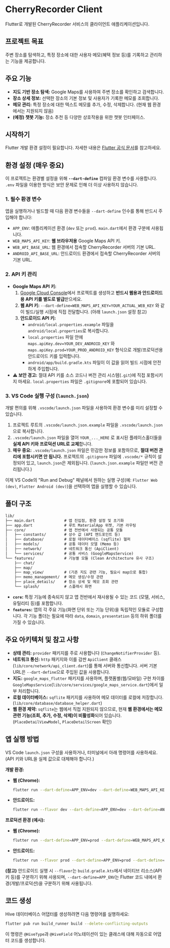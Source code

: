 # CherryRecorder Client

Flutter로 개발된 CherryRecorder 서비스의 클라이언트 애플리케이션입니다.

## 프로젝트 목표

주변 장소를 탐색하고, 특정 장소에 대한 사용자 메모(혜택 정보 등)를 기록하고 관리하는 기능을 제공합니다.

## 주요 기능

* **지도 기반 장소 탐색:** Google Maps를 사용하여 주변 장소를 확인하고 검색합니다.
* **장소 상세 정보:** 선택한 장소의 기본 정보 및 사용자가 기록한 메모를 조회합니다.
* **메모 관리:** 특정 장소에 대한 텍스트 메모를 추가, 수정, 삭제합니다. (현재 웹 환경에서는 지원되지 않음)
* **(예정) 챗봇 기능:** 장소 추천 등 다양한 상호작용을 위한 챗봇 인터페이스.

## 시작하기

Flutter 개발 환경 설정이 필요합니다. 자세한 내용은 [Flutter 공식 문서](https://docs.flutter.dev/)를 참고하세요.

## 환경 설정 (매우 중요)

이 프로젝트는 환경별 설정을 위해 **`--dart-define`** 컴파일 환경 변수를 사용합니다. `.env` 파일을 이용한 방식은 보안 문제로 인해 더 이상 사용하지 않습니다.

### 1. 필수 환경 변수

앱을 실행하거나 빌드할 때 다음 환경 변수들을 `--dart-define` 인수를 통해 반드시 주입해야 합니다:

* `APP_ENV`: 애플리케이션 환경 (`dev` 또는 `prod`). `main.dart`에서 환경 구분에 사용됩니다.
* `WEB_MAPS_API_KEY`: **웹 브라우저용** Google Maps API 키.
* `WEB_API_BASE_URL`: 웹 환경에서 접속할 CherryRecorder 서버의 기본 URL.
* `ANDROID_API_BASE_URL`: 안드로이드 환경에서 접속할 CherryRecorder 서버의 기본 URL.

### 2. API 키 관리

* **Google Maps API 키:**
    1. [Google Cloud Console](https://console.cloud.google.com/)에서 프로젝트를 생성하고 **반드시 웹용과 안드로이드용 API 키를 별도로 발급**받으세요.
    2. **웹 API 키:** `--dart-define=WEB_MAPS_API_KEY=YOUR_ACTUAL_WEB_KEY` 와 같이 빌드/실행 시점에 직접 전달합니다. (아래 `launch.json` 설정 참고)
    3. **안드로이드 API 키:**
        * `android/local.properties.example` 파일을 `android/local.properties`로 복사합니다.
        * `local.properties` 파일 안에 `maps.apiKey.dev=YOUR_DEV_ANDROID_KEY` 와 `maps.apiKey.prod=YOUR_PROD_ANDROID_KEY` 형식으로 개발/프로덕션용 안드로이드 키를 입력합니다.
        * `android/app/build.gradle.kts` 파일이 이 값을 읽어 빌드 시점에 안전하게 주입합니다.
* **⚠️ 보안 경고:** 절대 API 키를 소스 코드나 버전 관리 시스템(`.git`)에 직접 포함시키지 마세요. `local.properties` 파일은 `.gitignore`에 포함되어 있습니다.

### 3. VS Code 실행 구성 (`launch.json`)

개발 편의를 위해 `.vscode/launch.json` 파일을 사용하여 환경 변수를 미리 설정할 수 있습니다.

1. 프로젝트 루트의 `.vscode/launch.json.example` 파일을 `.vscode/launch.json`으로 복사합니다.
2. `.vscode/launch.json` 파일을 열어 `YOUR_..._HERE` 로 표시된 플레이스홀더들을 **실제 API 키와 프로덕션 URL로 교체**합니다.
3. **매우 중요:** `.vscode/launch.json` 파일은 민감한 정보를 포함하므로, **절대 버전 관리에 포함시키면 안 됩니다.** 프로젝트의 `.gitignore` 파일에 `.vscode/*` 규칙이 설정되어 있고, `launch.json`은 제외됩니다. (`launch.json.example` 파일만 버전 관리됩니다.)

이제 VS Code의 "Run and Debug" 패널에서 원하는 실행 구성(예: `Flutter Web (dev)`, `Flutter Android (dev)`)을 선택하여 앱을 실행할 수 있습니다.

## 폴더 구조

```markdown
lib/
├── main.dart             # 앱 진입점, 환경 설정 및 초기화
├── app.dart              # 루트 MaterialApp 위젯, 기본 라우팅
├── core/                 # 앱 전반에서 사용되는 공통 모듈
│   ├── constants/        # 상수 값 (API 엔드포인트 등)
│   ├── database/         # 로컬 데이터베이스 (sqflite) 헬퍼
│   ├── models/           # 공통 데이터 모델 (Memo 등)
│   ├── network/          # 네트워크 통신 (ApiClient)
│   └── services/         # 공통 서비스 (GoogleMapsService)
└── features/             # 기능별 모듈 (Clean Architecture 유사 구조)
    ├── chat/
    ├── map/
    ├── map_view/         # (기존 지도 관련 기능, 필요시 map으로 통합)
    ├── memo_management/  # 메모 생성/수정 관련
    ├── place_details/    # 장소 상세 및 메모 조회 관련
    └── splash/           # 스플래시 화면
```

* **`core`:** 특정 기능에 종속되지 않고 앱 전반에서 재사용될 수 있는 코드 (모델, 서비스, 유틸리티 등)를 포함합니다.
* **`features`:** 앱의 각 주요 기능(화면 단위 또는 기능 단위)을 독립적인 모듈로 구성합니다. 각 기능 폴더는 필요에 따라 `data`, `domain`, `presentation` 등의 하위 폴더를 가질 수 있습니다.

## 주요 아키텍처 및 참고 사항

* **상태 관리:** `provider` 패키지를 주로 사용합니다 (`ChangeNotifierProvider` 등).
* **네트워크 통신:** `http` 패키지와 이를 감싼 `ApiClient` 클래스(`lib/core/network/api_client.dart`)를 통해 서버와 통신합니다. 서버 기본 URL은 `--dart-define`으로 주입된 값을 사용합니다.
* **지도:** `google_maps_flutter` 패키지를 사용하며, 플랫폼별(웹/모바일) 구현 차이를 `GoogleMapsService`(`lib/core/services/google_maps_service.dart`)에서 일부 처리합니다.
* **로컬 데이터베이스:** `sqflite` 패키지를 사용하여 메모 데이터를 로컬에 저장합니다. (`lib/core/database/database_helper.dart`)
* **웹 환경 제약:** `sqflite`는 웹에서 직접 지원되지 않으므로, 현재 **웹 환경에서는 메모 관련 기능(조회, 추가, 수정, 삭제)이 비활성화**되어 있습니다. (`PlaceDetailViewModel`, `PlaceDetailScreen` 확인)

## 앱 실행 방법

VS Code `launch.json` 구성을 사용하거나, 터미널에서 아래 명령어를 사용하세요. (API 키와 URL을 실제 값으로 대체해야 합니다.)

**개발 환경:**

* **웹 (Chrome):**

    ```bash
    flutter run --dart-define=APP_ENV=dev --dart-define=WEB_MAPS_API_KEY=YOUR_DEV_WEB_KEY --dart-define=WEB_API_BASE_URL=http://localhost:8080 -d chrome
    ```

* **안드로이드:**

    ```bash
    flutter run --flavor dev --dart-define=APP_ENV=dev --dart-define=ANDROID_API_BASE_URL=http://10.0.2.2:8080
    ```

**프로덕션 환경 (예시):**

* **웹 (Chrome):**

    ```bash
    flutter run --dart-define=APP_ENV=prod --dart-define=WEB_MAPS_API_KEY=YOUR_PROD_WEB_KEY --dart-define=WEB_API_BASE_URL=YOUR_PROD_WEB_API_URL -d chrome
    ```

* **안드로이드:**

    ```bash
    flutter run --flavor prod --dart-define=APP_ENV=prod --dart-define=ANDROID_API_BASE_URL=YOUR_PROD_ANDROID_API_URL
    ```

**(참고)** 안드로이드 실행 시 `--flavor`는 `build.gradle.kts`에서 네이티브 리소스(API 키 등)를 구분하기 위해 사용되며, `--dart-define=APP_ENV`는 Flutter 코드 내에서 환경(개발/프로덕션)을 구분하기 위해 사용됩니다.

## 코드 생성

Hive 데이터베이스 어댑터를 생성하려면 다음 명령어를 실행하세요:

```bash
flutter pub run build_runner build --delete-conflicting-outputs
```

이 명령은 `@HiveType`과 `@HiveField` 어노테이션이 있는 클래스에 대해 자동으로 어댑터 코드를 생성합니다.
